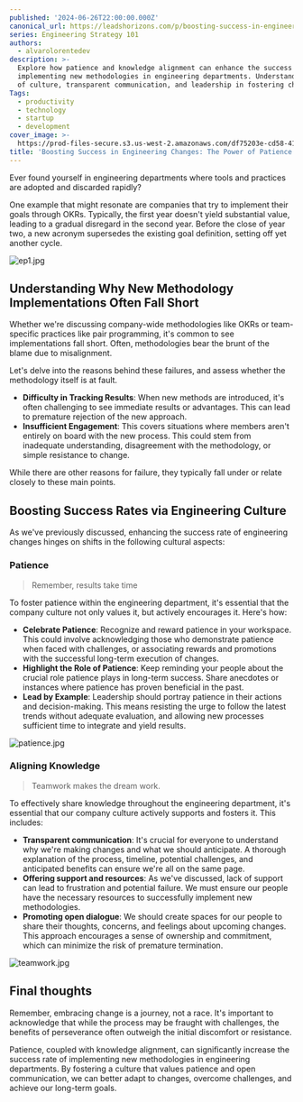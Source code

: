 ```yaml
---
published: '2024-06-26T22:00:00.000Z'
canonical_url: https://leadshorizons.com/p/boosting-success-in-engineering-changes
series: Engineering Strategy 101
authors:
  - alvarolorentedev
description: >-
  Explore how patience and knowledge alignment can enhance the success rate of
  implementing new methodologies in engineering departments. Understand the role
  of culture, transparent communication, and leadership in fostering change.
Tags:
  - productivity
  - technology
  - startup
  - development
cover_image: >-
  https://prod-files-secure.s3.us-west-2.amazonaws.com/df75203e-cd58-41eb-8339-d5bf4288eb0e/8e64c321-a8ac-45d0-9177-d2daffbc25f8/lotus3.jpeg?X-Amz-Algorithm=AWS4-HMAC-SHA256&X-Amz-Content-Sha256=UNSIGNED-PAYLOAD&X-Amz-Credential=ASIAZI2LB466R55VMWHB%2F20250213%2Fus-west-2%2Fs3%2Faws4_request&X-Amz-Date=20250213T120442Z&X-Amz-Expires=3600&X-Amz-Security-Token=IQoJb3JpZ2luX2VjEOv%2F%2F%2F%2F%2F%2F%2F%2F%2F%2FwEaCXVzLXdlc3QtMiJIMEYCIQDtznAG3nvKCEUnYmPtt6uyauyTmDcHF2Dvy9GaT8jazQIhAMTOMKbZlWiyx0ebpt0w50S%2BJgHuU91j30Ts9qWfeytWKv8DCBQQABoMNjM3NDIzMTgzODA1IgyZ3LJMehZAfinQ4vkq3AMXDiBJT34R3UrAIASVQX2ODlHantNvCYVXK%2FGzHfv%2F%2BG5MT4lbgUkkp%2BeiORAtOdwF%2FoeZuAjQQ5dfn%2BPEIy3brF1whw7QquM68kRHLtG24VmGPEQ0ueYwfGlGojqTVfmqkNOHNXQOkKKyNoZS8FiSONYZVQJHmAj88K2Eudl5gUT9q%2FLsV%2FglD7eWDlpi6yu5ErUKElYZGp48fEjVJ6Gk5pGel%2Fcqr%2Bih60B8GZ1x2wqBtiHPIXyh%2BG20BVqmutlffllqXiTQghqKKgiCAtWeoWnQQtIy97%2F8gX4gXBmq1mJ0QNgUO3E1g0U1X1bB3aVt7HCaWyR1pQGL7RUP0xsEm8uKyXN21a3Dw4LjMBIe760YMFKigHrzAxq7wdbp%2FT10zyseqgfF4%2F0qZh1V0xCGSttUKZ0C4AXC9z4OTr9mZ%2FEf0nvinPELlVraaYJ0PDA%2FeP0AaqxH2AHePFk9Nok9%2Bd5losCJl1g9cthiQQF4XJheXch8AIOjgQrPHwsR%2BMYqzNyyAGMDA0mS6GERHleRYDgPpdO4ygeGLdWrvWQtYooUNGDiLoWP9w6OTlab1qWdYsb495G3juX8hw43UkZffFbsEPhI2MUL31oyqQ3gidTT5l6951SV%2BB%2FxnzDtobe9BjqkAcfvHnb8GG2PoLLHSELz1CfNhtnq9Pf4W3dHP99%2F0K8yBk8JzleDCuQ70J8VcBIGypReEJzKj2Z3zhOJAn%2B5%2F0%2BZh17tnCz3ltFjjh6ZgVkM5wEcG3Li2uLd5ikY30qg%2FFetCQjHI9k9SGDBPUmbhNl9NPkfYkPVenVEeSUpM5rbkocsMoyJ4PoYi7BTPc%2BLQkLMB%2BG6z7CPr33XHaW1FCUwN5RQ&X-Amz-Signature=ddbdb5ac5adfdba34881187521f60877008bea5802dbda60bcd3b8f86917c353&X-Amz-SignedHeaders=host&x-id=GetObject
title: 'Boosting Success in Engineering Changes: The Power of Patience & Alignment'
---
```


Ever found yourself in engineering departments where tools and practices are adopted and discarded rapidly?


One example that might resonate are companies that try to implement their goals through OKRs. Typically, the first year doesn't yield substantial value, leading to a gradual disregard in the second year. Before the close of year two, a new acronym supersedes the existing goal definition, setting off yet another cycle.


![ep1.jpg](https://prod-files-secure.s3.us-west-2.amazonaws.com/df75203e-cd58-41eb-8339-d5bf4288eb0e/3816ad44-52a9-4057-83c7-faac3b9e61b8/ep1.jpg?X-Amz-Algorithm=AWS4-HMAC-SHA256&X-Amz-Content-Sha256=UNSIGNED-PAYLOAD&X-Amz-Credential=ASIAZI2LB466Z3TGJLBV%2F20250213%2Fus-west-2%2Fs3%2Faws4_request&X-Amz-Date=20250213T120443Z&X-Amz-Expires=3600&X-Amz-Security-Token=IQoJb3JpZ2luX2VjEOv%2F%2F%2F%2F%2F%2F%2F%2F%2F%2FwEaCXVzLXdlc3QtMiJGMEQCIFSSJNT279u%2FR0kLFSRmJAWR2pNjeYq0cfIZsYO9W9TfAiAOdNxX%2FtHIRtTROc%2FZv51YmFJbkf8NBqGKlkZsAiyVHyr%2FAwgUEAAaDDYzNzQyMzE4MzgwNSIMBLOFNyO3UefVCm5qKtwDEGgZVhOdJUEBRU%2FhZM0lFfNe3qz%2BAnHx8PHg9NVskUgQviQkgSxnNEVQSI%2FiEgnFLB3LZEQ7cF3I96YO2loRgycmWMtxdNVQm3Z6g8Mbp3wgytmFeQ23OiWpuwNgJ9%2BEvjYYIqNDCQmKWqx0JBrwPC%2FllJajRhRpIAc7LDSwBSgJplX07gquyEMTSJIqB56xdSoBXlnaB%2Bt%2FCG2OeCUKh4ib6WAlbrCQg%2BtIA1o%2FZ0zRPnYg3%2BM5AX7hdRddiALnsv2OulfZ%2FdkhDPf988UByf9YCBXx1GWt1%2BB%2FAcgFS6fBPW0xpssVkko8KGkuv0kbA74S5v6h0EIQxTA4kpdTVB2eX1BQlHWGjn3KyL2oIdvec6yMhaJnx9pk0IcIpXsPRzVL1ZhCVwXPypZgDkWNC2DkxFJ5lB3LZHORZFzD3qSEVumR5UPTUiIrhYjEacrcPEWYSTIdx9OVafAMj79tPr8IRKeKB9nLq62xZTHIAta0kph6WKu0brPrZs81OuxXXp3q2Y3mKqyfUCa90CmFY41mPSgsyj%2FZ7rywNXq0lAz7EjK280SoatxVt2OLsGxSaV%2BBTASfBpooQN3HJLw77HpI7YM9lrQPFDqOidbnXDrgxJu%2BtCuVrSDQWecw9aG3vQY6pgETQHvMNQK1UYmIus7Fr8y9PYZoIgtFJqnKgZvmoWzUaazvz%2BL4ITw%2FnINDCXiLEEYs0%2FXyIsOrdia9ECWZ9NujpjsPRIioBC5664HcDH3oWhC0%2BCzltjXxdCKZhsaF%2BwEqubyV%2FllTYxoINU8hrUfanaJbyYbQVpzHKwe7sTCzyFaZBR7iLPJcv3YJMTtaaNKs6HoONRtGJs6ejRiff9AMEsA7%2B%2BC8&X-Amz-Signature=d030ea2782c7a466ef007b2bd31a6cbe61f7d45fd4fd43b76c52397fc17ec321&X-Amz-SignedHeaders=host&x-id=GetObject)


## Understanding Why New Methodology Implementations Often Fall Short


Whether we're discussing company-wide methodologies like OKRs or team-specific practices like pair programming, it's common to see implementations fall short. Often, methodologies bear the brunt of the blame due to misalignment.


Let's delve into the reasons behind these failures, and assess whether the methodology itself is at fault.

- **Difficulty in Tracking Results**: When new methods are introduced, it's often challenging to see immediate results or advantages. This can lead to premature rejection of the new approach.
- **Insufficient Engagement**: This covers situations where members aren't entirely on board with the new process. This could stem from inadequate understanding, disagreement with the methodology, or simple resistance to change.

While there are other reasons for failure, they typically fall under or relate closely to these main points.


## Boosting Success Rates via Engineering Culture


As we've previously discussed, enhancing the success rate of engineering changes hinges on shifts in the following cultural aspects:


### Patience


> Remember, results take time


To foster patience within the engineering department, it's essential that the company culture not only values it, but actively encourages it. Here's how:

- **Celebrate Patience**: Recognize and reward patience in your workspace. This could involve acknowledging those who demonstrate patience when faced with challenges, or associating rewards and promotions with the successful long-term execution of changes.
- **Highlight the Role of Patience**: Keep reminding your people about the crucial role patience plays in long-term success. Share anecdotes or instances where patience has proven beneficial in the past.
- **Lead by Example**: Leadership should portray patience in their actions and decision-making. This means resisting the urge to follow the latest trends without adequate evaluation, and allowing new processes sufficient time to integrate and yield results.

![patience.jpg](https://prod-files-secure.s3.us-west-2.amazonaws.com/df75203e-cd58-41eb-8339-d5bf4288eb0e/bbd1c363-b3fc-484c-8d7d-2c8df4994176/patience.jpg?X-Amz-Algorithm=AWS4-HMAC-SHA256&X-Amz-Content-Sha256=UNSIGNED-PAYLOAD&X-Amz-Credential=ASIAZI2LB466Z3TGJLBV%2F20250213%2Fus-west-2%2Fs3%2Faws4_request&X-Amz-Date=20250213T120443Z&X-Amz-Expires=3600&X-Amz-Security-Token=IQoJb3JpZ2luX2VjEOv%2F%2F%2F%2F%2F%2F%2F%2F%2F%2FwEaCXVzLXdlc3QtMiJGMEQCIFSSJNT279u%2FR0kLFSRmJAWR2pNjeYq0cfIZsYO9W9TfAiAOdNxX%2FtHIRtTROc%2FZv51YmFJbkf8NBqGKlkZsAiyVHyr%2FAwgUEAAaDDYzNzQyMzE4MzgwNSIMBLOFNyO3UefVCm5qKtwDEGgZVhOdJUEBRU%2FhZM0lFfNe3qz%2BAnHx8PHg9NVskUgQviQkgSxnNEVQSI%2FiEgnFLB3LZEQ7cF3I96YO2loRgycmWMtxdNVQm3Z6g8Mbp3wgytmFeQ23OiWpuwNgJ9%2BEvjYYIqNDCQmKWqx0JBrwPC%2FllJajRhRpIAc7LDSwBSgJplX07gquyEMTSJIqB56xdSoBXlnaB%2Bt%2FCG2OeCUKh4ib6WAlbrCQg%2BtIA1o%2FZ0zRPnYg3%2BM5AX7hdRddiALnsv2OulfZ%2FdkhDPf988UByf9YCBXx1GWt1%2BB%2FAcgFS6fBPW0xpssVkko8KGkuv0kbA74S5v6h0EIQxTA4kpdTVB2eX1BQlHWGjn3KyL2oIdvec6yMhaJnx9pk0IcIpXsPRzVL1ZhCVwXPypZgDkWNC2DkxFJ5lB3LZHORZFzD3qSEVumR5UPTUiIrhYjEacrcPEWYSTIdx9OVafAMj79tPr8IRKeKB9nLq62xZTHIAta0kph6WKu0brPrZs81OuxXXp3q2Y3mKqyfUCa90CmFY41mPSgsyj%2FZ7rywNXq0lAz7EjK280SoatxVt2OLsGxSaV%2BBTASfBpooQN3HJLw77HpI7YM9lrQPFDqOidbnXDrgxJu%2BtCuVrSDQWecw9aG3vQY6pgETQHvMNQK1UYmIus7Fr8y9PYZoIgtFJqnKgZvmoWzUaazvz%2BL4ITw%2FnINDCXiLEEYs0%2FXyIsOrdia9ECWZ9NujpjsPRIioBC5664HcDH3oWhC0%2BCzltjXxdCKZhsaF%2BwEqubyV%2FllTYxoINU8hrUfanaJbyYbQVpzHKwe7sTCzyFaZBR7iLPJcv3YJMTtaaNKs6HoONRtGJs6ejRiff9AMEsA7%2B%2BC8&X-Amz-Signature=350e69cdb126da3c0e1858dcfb6e442168083c61c081b2fff311f14fb0414e0b&X-Amz-SignedHeaders=host&x-id=GetObject)


### Aligning Knowledge


> Teamwork makes the dream work.


To effectively share knowledge throughout the engineering department, it's essential that our company culture actively supports and fosters it. This includes:

- **Transparent communication**: It's crucial for everyone to understand why we're making changes and what we should anticipate. A thorough explanation of the process, timeline, potential challenges, and anticipated benefits can ensure we're all on the same page.
- **Offering support and resources**: As we've discussed, lack of support can lead to frustration and potential failure. We must ensure our people have the necessary resources to successfully implement new methodologies.
- **Promoting open dialogue**: We should create spaces for our people to share their thoughts, concerns, and feelings about upcoming changes. This approach encourages a sense of ownership and commitment, which can minimize the risk of premature termination.

![teamwork.jpg](https://prod-files-secure.s3.us-west-2.amazonaws.com/df75203e-cd58-41eb-8339-d5bf4288eb0e/33d6a69c-f572-4538-88d7-e722705b7191/teamwork.jpg?X-Amz-Algorithm=AWS4-HMAC-SHA256&X-Amz-Content-Sha256=UNSIGNED-PAYLOAD&X-Amz-Credential=ASIAZI2LB466Z3TGJLBV%2F20250213%2Fus-west-2%2Fs3%2Faws4_request&X-Amz-Date=20250213T120443Z&X-Amz-Expires=3600&X-Amz-Security-Token=IQoJb3JpZ2luX2VjEOv%2F%2F%2F%2F%2F%2F%2F%2F%2F%2FwEaCXVzLXdlc3QtMiJGMEQCIFSSJNT279u%2FR0kLFSRmJAWR2pNjeYq0cfIZsYO9W9TfAiAOdNxX%2FtHIRtTROc%2FZv51YmFJbkf8NBqGKlkZsAiyVHyr%2FAwgUEAAaDDYzNzQyMzE4MzgwNSIMBLOFNyO3UefVCm5qKtwDEGgZVhOdJUEBRU%2FhZM0lFfNe3qz%2BAnHx8PHg9NVskUgQviQkgSxnNEVQSI%2FiEgnFLB3LZEQ7cF3I96YO2loRgycmWMtxdNVQm3Z6g8Mbp3wgytmFeQ23OiWpuwNgJ9%2BEvjYYIqNDCQmKWqx0JBrwPC%2FllJajRhRpIAc7LDSwBSgJplX07gquyEMTSJIqB56xdSoBXlnaB%2Bt%2FCG2OeCUKh4ib6WAlbrCQg%2BtIA1o%2FZ0zRPnYg3%2BM5AX7hdRddiALnsv2OulfZ%2FdkhDPf988UByf9YCBXx1GWt1%2BB%2FAcgFS6fBPW0xpssVkko8KGkuv0kbA74S5v6h0EIQxTA4kpdTVB2eX1BQlHWGjn3KyL2oIdvec6yMhaJnx9pk0IcIpXsPRzVL1ZhCVwXPypZgDkWNC2DkxFJ5lB3LZHORZFzD3qSEVumR5UPTUiIrhYjEacrcPEWYSTIdx9OVafAMj79tPr8IRKeKB9nLq62xZTHIAta0kph6WKu0brPrZs81OuxXXp3q2Y3mKqyfUCa90CmFY41mPSgsyj%2FZ7rywNXq0lAz7EjK280SoatxVt2OLsGxSaV%2BBTASfBpooQN3HJLw77HpI7YM9lrQPFDqOidbnXDrgxJu%2BtCuVrSDQWecw9aG3vQY6pgETQHvMNQK1UYmIus7Fr8y9PYZoIgtFJqnKgZvmoWzUaazvz%2BL4ITw%2FnINDCXiLEEYs0%2FXyIsOrdia9ECWZ9NujpjsPRIioBC5664HcDH3oWhC0%2BCzltjXxdCKZhsaF%2BwEqubyV%2FllTYxoINU8hrUfanaJbyYbQVpzHKwe7sTCzyFaZBR7iLPJcv3YJMTtaaNKs6HoONRtGJs6ejRiff9AMEsA7%2B%2BC8&X-Amz-Signature=e3601b539bf29dde4cec5e24d61934d1814b73a371d826c6886b433c1fc1dbf6&X-Amz-SignedHeaders=host&x-id=GetObject)


## Final thoughts


Remember, embracing change is a journey, not a race. It's important to acknowledge that while the process may be fraught with challenges, the benefits of perseverance  often outweigh the initial discomfort or resistance.


Patience, coupled with knowledge alignment, can significantly increase the success rate of implementing new methodologies in engineering departments. By fostering a culture that values patience and open communication, we can better adapt to changes, overcome challenges, and achieve our long-term goals.

